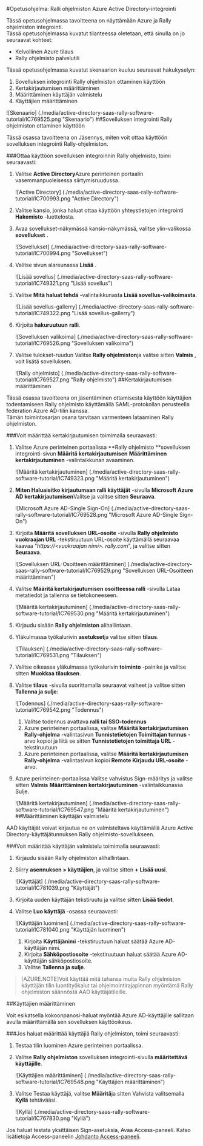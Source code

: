 <properties 
    pageTitle="Opetusohjelma: Azure Active Directory-integrointi ralli ohjelmiston | Microsoft Azure" 
    description="Opettele käyttämään Rally ohjelmiston Azure Active Directory-hakemistosta käyttöön kertakirjautumisen, automaattinen valmistelu ja lisää!" 
    services="active-directory" 
    authors="jeevansd"  
    documentationCenter="na" 
    manager="femila"/>
<tags 
    ms.service="active-directory" 
    ms.devlang="na" 
    ms.topic="article" 
    ms.tgt_pltfrm="na" 
    ms.workload="identity" 
    ms.date="09/26/2016" 
    ms.author="jeedes" />

#<a name="tutorial-azure-active-directory-integration-with-rally-software"></a>Opetusohjelma: Ralli ohjelmiston Azure Active Directory-integrointi
  
Tässä opetusohjelmassa tavoitteena on näyttämään Azure ja Rally ohjelmiston integrointi.  
Tässä opetusohjelmassa kuvatut tilanteessa oletetaan, että sinulla on jo seuraavat kohteet:

-   Kelvollinen Azure tilaus
-   Rally ohjelmisto palvelutili
  
Tässä opetusohjelmassa kuvatut skenaarion kuuluu seuraavat hakukyselyn:

1.  Sovelluksen integrointi Rally ohjelmiston ottaminen käyttöön
2.  Kertakirjautumisen määrittäminen
3.  Määrittäminen käyttäjän valmistelu
4.  Käyttäjien määrittäminen

![Skenaario] (./media/active-directory-saas-rally-software-tutorial/IC769525.png "Skenaario")
##<a name="enabling-the-application-integration-for-rally-software"></a>Sovelluksen integrointi Rally ohjelmiston ottaminen käyttöön
  
Tässä osassa tavoitteena on Jäsennys, miten voit ottaa käyttöön sovelluksen integrointi Rally-ohjelmiston.

###<a name="to-enable-the-application-integration-for-rally-software-perform-the-following-steps"></a>Ottaa käyttöön sovelluksen integroinnin Rally ohjelmisto, toimi seuraavasti:

1.  Valitse **Active Directory**Azure perinteinen portaalin vasemmanpuoleisessa siirtymisruudussa.

    ![Active Directory] (./media/active-directory-saas-rally-software-tutorial/IC700993.png "Active Directory")

2.  Valitse kansio, jonka haluat ottaa käyttöön yhteystietojen integrointi **Hakemisto** -luettelosta.

3.  Avaa sovellukset-näkymässä kansio-näkymässä, valitse ylin-valikossa **sovellukset** .

    ![Sovellukset] (./media/active-directory-saas-rally-software-tutorial/IC700994.png "Sovellukset")

4.  Valitse sivun alareunassa **Lisää** .

    ![Lisää sovellus] (./media/active-directory-saas-rally-software-tutorial/IC749321.png "Lisää sovellus")

5.  Valitse **Mitä haluat tehdä** -valintaikkunasta **Lisää sovellus-valikoimasta**.

    ![Lisää sovellus-gallerry] (./media/active-directory-saas-rally-software-tutorial/IC749322.png "Lisää sovellus-gallerry")

6.  Kirjoita **hakuruutuun** **ralli**.

    ![Sovelluksen valikoima] (./media/active-directory-saas-rally-software-tutorial/IC769526.png "Sovelluksen valikoima")

7.  Valitse tulokset-ruudun Valitse **Rally ohjelmiston**ja valitse sitten **Valmis** , voit lisätä sovelluksen.

    ![Rally ohjelmisto] (./media/active-directory-saas-rally-software-tutorial/IC769527.png "Rally ohjelmisto")
##<a name="configuring-single-sign-on"></a>Kertakirjautumisen määrittäminen
  
Tässä osassa tavoitteena on jäsentäminen ottamisesta käyttöön käyttäjien todentamiseen Rally ohjelmisto käyttämällä SAML-protokollan perusteella federation Azure AD-tilin kanssa.  
Tämän toimintosarjan osana tarvitaan varmenteen lataaminen Rally ohjelmiston.

###<a name="to-configure-single-sign-on-perform-the-following-steps"></a>Voit määrittää kertakirjautumisen toimimalla seuraavasti:

1.  Valitse Azure perinteinen portaalissa **Rally ohjelmisto **sovelluksen integrointi-sivun **Määritä kertakirjautumisen** **Määrittäminen kertakirjautuminen** -valintaikkunan avaaminen.

    ![Määritä kertakirjautuminen] (./media/active-directory-saas-rally-software-tutorial/IC749323.png "Määritä kertakirjautuminen")

2.  **Miten Haluaisitko kirjautumaan ralli käyttäjät** -sivulla **Microsoft Azure AD kertakirjautumisen**Valitse ja valitse sitten **Seuraava**.

    ![Microsoft Azure AD-Single Sign-On] (./media/active-directory-saas-rally-software-tutorial/IC769528.png "Microsoft Azure AD-Single Sign-On")

3.  Kirjoita **Määritä sovelluksen URL-osoite** -sivulla **Rally ohjelmisto vuokraajan URL** -tekstiruutuun URL-osoite käyttämällä seuraavaa kaavaa "*https://\<vuokraajan nimi\>. rally.com*", ja valitse sitten **Seuraava**.

    ![Sovelluksen URL-Osoitteen määrittäminen] (./media/active-directory-saas-rally-software-tutorial/IC769529.png "Sovelluksen URL-Osoitteen määrittäminen")

4.  Valitse **Määritä kertakirjautumisen osoitteessa ralli** -sivulla Lataa metatiedot ja tallenna se tietokoneeseen.

    ![Määritä kertakirjautuminen] (./media/active-directory-saas-rally-software-tutorial/IC769530.png "Määritä kertakirjautuminen")

5.  Kirjaudu sisään **Rally ohjelmiston** alihallintaan.

6.  Yläkulmassa työkalurivin **asetukset**ja valitse sitten **tilaus**.

    ![Tilauksen] (./media/active-directory-saas-rally-software-tutorial/IC769531.png "Tilauksen")

7.  Valitse oikeassa yläkulmassa työkalurivin **toiminto** -painike ja valitse sitten **Muokkaa tilauksen**.

8.  Valitse **tilaus** -sivulla suorittamalla seuraavat vaiheet ja valitse sitten **Tallenna ja sulje**:

    ![Todennus] (./media/active-directory-saas-rally-software-tutorial/IC769542.png "Todennus")

    1.  Valitse todennus avattava **ralli tai SSO-todennus**
    2.  Azure perinteinen portaalissa, valitse **Määritä kertakirjautumisen Rally-ohjelma** -valintasivun **Tunnistetietojen Toimittajan tunnus** -arvo kopioi ja liitä se sitten **Tunnistetietojen toimittaja URL** -tekstiruutuun
    3.  Azure perinteinen portaalissa, valitse **Määritä kertakirjautumisen Rally-ohjelma** -valintasivun kopioi **Remote Kirjaudu URL-osoite** -arvo.

9.  Azure perinteinen-portaalissa Valitse vahvistus Sign-määritys ja valitse sitten **Valmis** **Määrittäminen kertakirjautuminen** -valintaikkunassa Sulje.

    ![Määritä kertakirjautuminen] (./media/active-directory-saas-rally-software-tutorial/IC769547.png "Määritä kertakirjautuminen")
##<a name="configuring-user-provisioning"></a>Määrittäminen käyttäjän valmistelu
  
AAD käyttäjät voivat kirjautua ne on valmisteltava käyttämällä Azure Active Directory-käyttäjätunnuksen Rally ohjelmisto-sovellukseen.

###<a name="to-configure-user-provisioning-perform-the-following-steps"></a>Voit määrittää käyttäjän valmistelu toimimalla seuraavasti:

1.  Kirjaudu sisään Rally ohjelmiston alihallintaan.

2.  Siirry **asennuksen \> käyttäjien**, ja valitse sitten **+ Lisää uusi**.

    ![Käyttäjät] (./media/active-directory-saas-rally-software-tutorial/IC781039.png "Käyttäjät")

3.  Kirjoita uuden käyttäjän tekstiruutu ja valitse sitten **Lisää tiedot**.

4.  Valitse **Luo käyttäjä** -osassa seuraavasti:

    ![Käyttäjän luominen] (./media/active-directory-saas-rally-software-tutorial/IC781040.png "Käyttäjän luominen")

    1.  Kirjoita **Käyttäjänimi** -tekstiruutuun haluat säätää Azure AD-käyttäjän nimi.
    2.  Kirjoita **Sähköpostiosoite** -tekstiruutuun haluat säätää Azure AD-käyttäjän sähköpostiosoite.
    3.  Valitse **Tallenna ja sulje**.

>[AZURE.NOTE]Voit käyttää mitä tahansa muita Rally ohjelmiston käyttäjän tilin luontityökalut tai ohjelmointirajapinnan myöntämä Rally ohjelmiston säännöstä AAD käyttäjätileille.

##<a name="assigning-users"></a>Käyttäjien määrittäminen
  
Voit esikatsella kokoonpanosi-haluat myöntää Azure AD-käyttäjille sallitaan avulla määrittämällä sen sovelluksen käyttöoikeus.

###<a name="to-assign-users-to-rally-software-perform-the-following-steps"></a>Jos haluat määrittää käyttäjiä Rally ohjelmiston, toimi seuraavasti:

1.  Testaa tilin luominen Azure perinteinen portaalissa.

2.  Valitse **Rally ohjelmiston** sovelluksen integrointi-sivulla **määritettävä käyttäjille**.

    ![Käyttäjien määrittäminen] (./media/active-directory-saas-rally-software-tutorial/IC769548.png "Käyttäjien määrittäminen")

3.  Valitse Testaa käyttäjä, valitse **Määritä**ja sitten Vahvista valitsemalla **Kyllä** tehtävääsi.

    ![Kyllä] (./media/active-directory-saas-rally-software-tutorial/IC767830.png "Kyllä")
  
Jos haluat testata yksittäisen Sign-asetuksia, Avaa Access-paneeli. Katso lisätietoja Access-paneelin [Johdanto Access-paneeli](active-directory-saas-access-panel-introduction.md).




